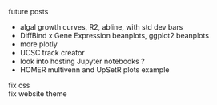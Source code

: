 future posts

- algal growth curves, R2, abline, with std dev bars  
- DiffBind x Gene Expression beanplots, ggplot2 beanplots  
- more plotly   
- UCSC track creator  
- look into hosting Jupyter notebooks ?  
- HOMER multivenn and UpSetR plots example  

fix css  
fix website theme
 

